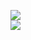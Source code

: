 [![](https://img.shields.io/badge/Made%20With-Github%20Spray-lightgrey.svg?style=for-the-badge&logo=github)](https://github.com/Annihil/github-spray#29620)  
[![](https://i.imgur.com/2DrTn0Z.gif)](https://github.com/Annihil/github-spray)